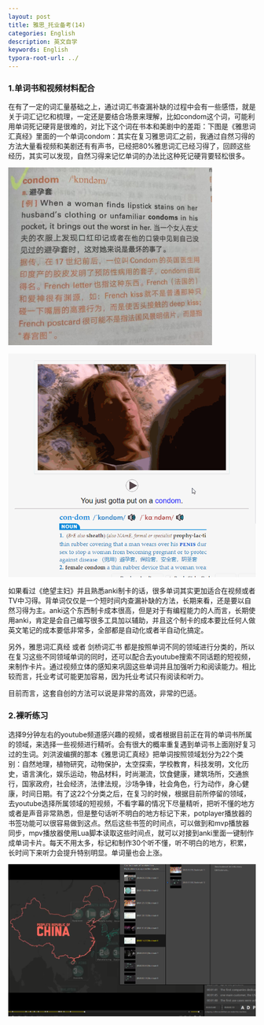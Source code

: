 ```yaml
---
layout: post
title: 雅思_托业备考(14)
categories: English
description: 英文自学
keywords: English
typora-root-url: ../
---
```


### 1.单词书和视频材料配合

在有了一定的词汇量基础之上，通过词汇书查漏补缺的过程中会有一些感悟，就是关于词汇记忆和梳理，一定还是要结合场景来理解，比如condom这个词，可能利用单词死记硬背是很难的，对比下这个词在书本和美剧中的差距：下图是《雅思词汇真经》里面的一个单词condom：其实在复习雅思词汇之前，我通过自然习得的方法大量看视频和美剧还有有声书，已经把80%雅思词汇已经习得了，回顾这些经历，其实可以发现，自然习得来记忆单词的办法比这种死记硬背要轻松很多。

![e4hjVKtqEK](./images/posts/e4hjVKtqEK.png)

![e4d60f0c-6ab5-4ebc-abe3-61fa14ed5171](./images/posts/e4d60f0c-6ab5-4ebc-abe3-61fa14ed5171.gif)

如果看过《绝望主妇》并且熟悉anki制卡的话，很多单词其实更加适合在视频或者TV中习得。背单词仅仅是一个短时间内查漏补缺的方法，长期来看，还是要以自然习得为主。anki这个东西制卡成本很高，但是对于有编程能力的人而言，长期使用anki，肯定是会自己编写很多工具加以辅助，并且这个制卡的成本要比任何人做英文笔记的成本要低非常多，全部都是自动化或者半自动化搞定。

另外，雅思词汇真经 或者 剑桥词汇书 都是按照单词不同的领域进行分类的，所以在复习这些不同领域单词的同时，还可以配合去youtube搜索不同话题的短视频，来制作卡片。通过视频立体的感知来巩固这些单词并且加强听力和阅读能力。相比较而言，托业考试可能更加容易，因为托业考试只有阅读和听力。

目前而言，这套自创的方法可以说是非常的高效，非常的巴适。

### 2.裸听练习

选择9分钟左右的youtube频道感兴趣的视频，或者根据目前正在背的单词书所属的领域，来选择一些视频进行精听。会有很大的概率重复遇到单词书上面刚好复习过的生词。刘洪波编撰的那本《雅思词汇真经》把单词按照领域划分为22个类别：自然地理，植物研究，动物保护，太空探索，学校教育，科技发明，文化历史，语言演化，娱乐运动，物品材料，时尚潮流，饮食健康，建筑场所，交通旅行，国家政府，社会经济，法律法规，沙场争锋，社会角色，行为动作，身心健康，时间日期。有了这22个分类之后，在复习的时候，根据目前所停留的领域，去youtube选择所属领域的短视频，不看字幕的情况下尽量精听，把听不懂的地方或者是声音非常熟悉，但是整句话听不明白的地方标记下来，potplayer播放器的书签功能可以很容易做到这点。然后这些书签的时间点，可以做到和mvp播放器同步，mpv播放器使用Lua脚本读取这些时间点，就可以对接到anki里面一键制作成单词卡片。每天不用太多，标记和制作30个听不懂，听不明白的地方，积累，长时间下来听力会提升特别明显。单词量也会上涨。

![PotPlayerMini64_654FLrkXyJ](./images/posts/PotPlayerMini64_654FLrkXyJ.png)
